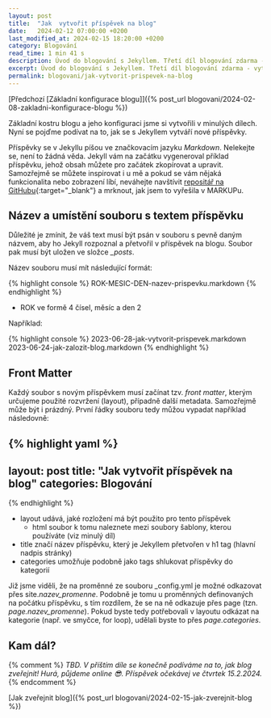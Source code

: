 ```yaml
---
layout: post
title:  "Jak  vytvořit příspěvek na blog"
date:   2024-02-12 07:00:00 +0200
last_modified_at: 2024-02-15 18:20:00 +0200
category: Blogování
read_time: 1 min 41 s
description: Úvod do blogování s Jekyllem. Třetí díl blogování zdarma - vytvoření nového příspěvku, jeho základní nastavení (front matter), název a umístění a proměnné.
excerpt: Úvod do blogování s Jekyllem. Třetí díl blogování zdarma - vytvoření nového příspěvku, jeho základní nastavení (front matter), název a umístění a proměnné.
permalink: blogovani/jak-vytvorit-prispevek-na-blog
---
```


[Předchozí [Základní konfigurace blogu]]({% post_url blogovani/2024-02-08-zakladni-konfigurace-blogu %})

Základní kostru blogu a jeho konfiguraci jsme si vytvořili v minulých dílech. Nyní se pojďme podívat na to, jak se s Jekyllem vytváří nové příspěvky.

Příspěvky se v Jekyllu píšou ve značkovacím jazyku *Markdown*. Nelekejte se, není to žádná věda. Jekyll vám na začátku vygeneroval příklad příspěvku, jehož obsah můžete pro začátek zkopírovat a upravit. Samozřejmě se můžete inspirovat i u mě a pokud se vám nějaká funkcionalita nebo zobrazení líbí, neváhejte navštívit [repositář na GitHubu](https://github.com/kaelwi/kaelwi.github.io){:target="_blank"} a mrknout, jak jsem to vyřešila v MARKUPu.

## Název a umístění souboru s textem příspěvku

Důležité je zmínit, že váš text musí být psán v souboru s pevně daným názvem, aby ho Jekyll rozpoznal a přetvořil v příspěvek na blogu. Soubor pak musí být uložen ve složce *_posts*.

Název souboru musí mít následující formát:

{% highlight console %}
ROK-MESIC-DEN-nazev-prispevku.markdown
{% endhighlight %}

- ROK ve formě 4 čísel, měsíc a den 2

Například:

{% highlight console %}
2023-06-28-jak-vytvorit-prispevek.markdown
2023-06-24-jak-zalozit-blog.markdown
{% endhighlight %}

## Front Matter

Každý soubor s novým příspěvkem musí začínat tzv. *front matter*, kterým určujeme použité rozvržení (layout), případně další metadata. Samozřejmě může být i prázdný. První řádky souboru tedy můžou vypadat například následovně:

{% highlight yaml %}
---
layout: post
title:  "Jak  vytvořit příspěvek na blog"
categories: Blogování
---
{% endhighlight %}

- layout udává, jaké rozložení má být použito pro tento příspěvek
  - html soubor k tomu naleznete mezi soubory šablony, kterou používáte (viz minulý díl)
- title značí název příspěvku, který je Jekyllem přetvořen v h1 tag (hlavní nadpis stránky)
- categories umožňuje podobně jako tags shlukovat příspěvky do kategorií

Již jsme viděli, že na proměnné ze souboru _config.yml je možné odkazovat přes site.*nazev_promenne*. Podobně je tomu u proměnných definovaných na počátku příspěvku, s tím rozdílem, že se na ně odkazuje přes page (tzn. *page.nazev_promenne*). Pokud byste tedy potřebovali v layoutu odkázat na kategorie (např. ve smyčce, for loop), udělali byste to přes *page.categories*.

## Kam dál?

{% comment %} *TBD. V příštím díle se konečně podíváme na to, jak blog zveřejnit! Hurá, půjdeme online 😎. Příspěvek očekávej ve čtvrtek 15.2.2024.* {% endcomment %}

[Jak zveřejnit blog]({% post_url blogovani/2024-02-15-jak-zverejnit-blog %})
